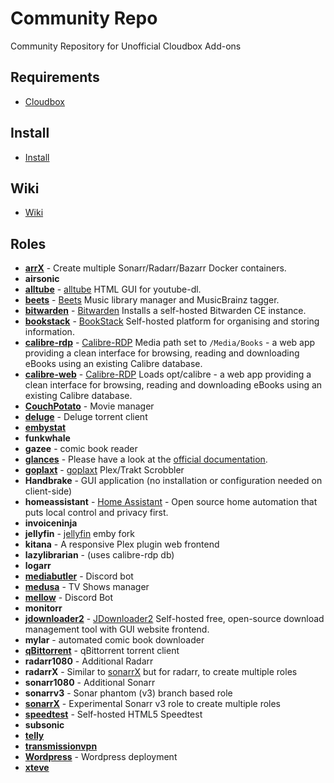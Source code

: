 # Community Repo

Community Repository for Unofficial Cloudbox Add-ons

## Requirements

- [Cloudbox](https://github.com/Cloudbox/Cloudbox/)

## Install

- [Install](https://github.com/Cloudbox/Community/wiki/Install)

## Wiki

- [Wiki](https://github.com/Cloudbox/Community/wiki)

## Roles

- **[arrX](../../wiki/arrX)** - Create multiple Sonarr/Radarr/Bazarr Docker containers.
- **airsonic**
- **[alltube](../../wiki/alltube)** - [alltube](https://github.com/Rudloff/alltube) HTML GUI for youtube-dl.
- **[beets](../../wiki/beets)** - [Beets](http://beets.io/) Music library manager and MusicBrainz tagger.
- **[bitwarden](../../wiki/Bitwarden)** - [Bitwarden](https://bitwarden.com/) Installs a self-hosted Bitwarden CE instance.
- **[bookstack](../../wiki/Bookstack)** - [BookStack](https://www.bookstackapp.com/) Self-hosted platform for organising and storing information.
- **[calibre-rdp](../../wiki/Calibre-RDP-and-Calibre-WEB)** - [Calibre-RDP](https://github.com/cgspeck/docker-rdp-calibre) Media path set to `/Media/Books` - a web app providing a clean interface for browsing, reading and downloading eBooks using an existing Calibre database.
- **[calibre-web](../../wiki/Calibre-RDP-and-Calibre-WEB)** - [Calibre-RDP](https://github.com/janeczku/calibre-web) Loads opt/calibre - a web app providing a clean interface for browsing, reading and downloading eBooks using an existing Calibre database.
- **[CouchPotato](https://couchpota.to)** - Movie manager
- **[deluge](../../wiki/Deluge)** - Deluge torrent client
- **[embystat](https://github.com/mregni/EmbyStat)**
- **funkwhale**
- **gazee** - comic book reader
- **[glances](http://nicolargo.github.io/glances/)** - Please have a look at the [official documentation](https://glances.readthedocs.io/en/latest/).
- **[goplaxt](../../wiki/Goplaxt)** - [goplaxt](https://github.com/XanderStrike/goplaxt) Plex/Trakt Scrobbler
- **Handbrake** - GUI application (no installation or configuration needed on client-side)
- **homeassistant** - [Home Assistant](https://www.home-assistant.io) - Open source home automation that puts local control and privacy first.
- **invoiceninja**
- **jellyfin** - [jellyfin](https://github.com/jellyfin/jellyfin) emby fork
- **kitana** - A responsive Plex plugin web frontend
- **lazylibrarian** - (uses calibre-rdp db)
- **logarr**
- **[mediabutler](../../wiki/Mediabutler)** - Discord bot
- **[medusa](https://pymedusa.com)** - TV Shows manager
- **[mellow](../../wiki/Mellow-Discord-Bot)** - Discord Bot
- **monitorr**
- **[jdownloader2](../../wiki/JDownloader2)** - [JDownloader2](https://github.com/jlesage/docker-jdownloader-2) Self-hosted free, open-source download management tool with GUI website frontend.
- **mylar** - automated comic book downloader
- **[qBittorrent](../../wiki/qBittorrent)** - qBittorrent torrent client
- **radarr1080** - Additional Radarr
- **radarrX** - Similar to [sonarrX](../../wiki/SonarrX) but for radarr, to create multiple roles
- **sonarr1080** - Additional Sonarr
- **sonarrv3** - Sonar phantom (v3) branch based role
- **[sonarrX](../../wiki/SonarrX)** - Experimental Sonarr v3 role to create multiple roles
- **[speedtest](https://github.com/adolfintel/speedtest)** - Self-hosted HTML5 Speedtest
- **subsonic**
- **[telly](../../wiki/Telly)**
- **[transmissionvpn](https://github.com/haugene/docker-transmission-openvpn)**
- **[Wordpress](../../wiki/Wordpress)** - Wordpress deployment
- **[xteve](https://xteve.de/)**

